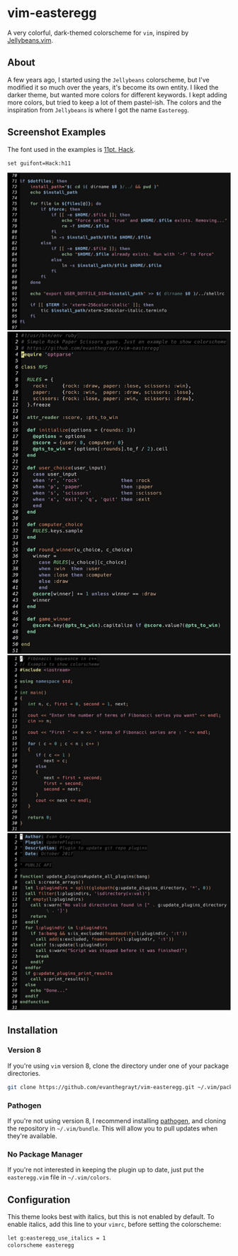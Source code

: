 # vim-easteregg
A very colorful, dark-themed colorscheme for `vim`, inspired by
[Jellybeans.vim](https://github.com/nanotech/jellybeans.vim/blob/master/colors/jellybeans.vim).

## About
A few years ago, I started using the `Jellybeans` colorscheme, but I've modified
it so much over the years, it's become its own entity. I liked the darker theme,
but wanted more colors for different keywords. I kept adding more colors, but
tried to keep a lot of them pastel-ish. The colors and the inspiration from
`Jellybeans` is where I got the name `Easteregg`.

## Screenshot Examples
The font used in the examples is [11pt. Hack](https://sourcefoundry.org/hack/).

```vim
set guifont=Hack:h11
```

![bash](resource/bash.jpg)\
![ruby](resource/ruby.jpg)\
![c++](resource/cpp.jpg)\
![vim script](resource/vimscript.jpg)

## Installation
### Version 8
If you're using `vim` version 8, clone the directory under one of your package
directories.

```bash
git clone https://github.com/evanthegrayt/vim-easteregg.git ~/.vim/pack/[PACKAGE_DIRECTORY]/start/easteregg
```

### Pathogen
If you're not using version 8, I recommend installing
[pathogen](https://github.com/tpope/vim-pathogen), and cloning the repository in
`~/.vim/bundle`. This will allow you to pull updates when they're available.

### No Package Manager
If you're not interested in keeping the plugin up to date, just put the
`easteregg.vim` file in `~/.vim/colors`.

## Configuration
This theme looks best with italics, but this is not enabled by default. To
enable italics, add this line to your `vimrc`, before setting the colorscheme:

```vim
let g:easteregg_use_italics = 1
colorscheme easteregg
```

